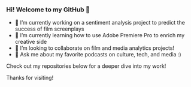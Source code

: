 ### Hi! Welcome to my GitHub 👋

- 🔭 I’m currently working on a sentiment analysis project to predict the success of film screenplays
- 🌱 I’m currently learning how to use Adobe Premiere Pro to enrich my creative side
- 👯 I’m looking to collaborate on film and media analytics projects!
- 💬 Ask me about my favorite podcasts on culture, tech, and media :)

Check out my repositories below for a deeper dive into my work!

Thanks for visiting!

<!--
**avantikagoyal/avantikagoyal** is a ✨ _special_ ✨ repository because its `README.md` (this file) appears on your GitHub profile.

Here are some ideas to get you started:

- 🔭 I’m currently working on ...
- 🌱 I’m currently learning ...
- 👯 I’m looking to collaborate on ...
- 🤔 I’m looking for help with ...
- 💬 Ask me about ...
- 📫 How to reach me: ...
- 😄 Pronouns: ...
- ⚡ Fun fact: ...
-->
